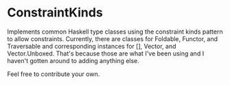 ConstraintKinds
===============

Implements common Haskell type classes using the constraint kinds pattern to allow constraints.  Currently, there are classes for Foldable, Functor, and Traversable and corresponding instances for [], Vector, and Vector.Unboxed.  That's because those are what I've been using and I haven't gotten around to adding anything else.  

Feel free to contribute your own.